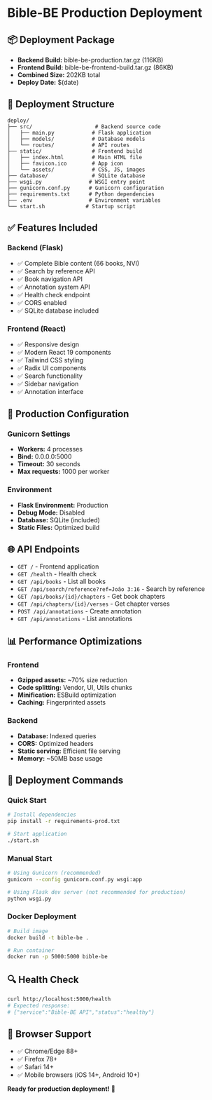 # Bible-BE Production Deployment

## 📦 Deployment Package

- **Backend Build:** bible-be-production.tar.gz (116KB)
- **Frontend Build:** bible-be-frontend-build.tar.gz (86KB)
- **Combined Size:** 202KB total
- **Deploy Date:** $(date)

## 🚀 Deployment Structure

```
deploy/
├── src/                    # Backend source code
│   ├── main.py            # Flask application
│   ├── models/            # Database models
│   └── routes/            # API routes
├── static/                # Frontend build
│   ├── index.html         # Main HTML file
│   ├── favicon.ico        # App icon
│   └── assets/            # CSS, JS, images
├── database/              # SQLite database
├── wsgi.py               # WSGI entry point
├── gunicorn.conf.py      # Gunicorn configuration
├── requirements.txt      # Python dependencies
├── .env                  # Environment variables
└── start.sh             # Startup script
```

## ✅ Features Included

### **Backend (Flask)**
- ✅ Complete Bible content (66 books, NVI)
- ✅ Search by reference API
- ✅ Book navigation API
- ✅ Annotation system API
- ✅ Health check endpoint
- ✅ CORS enabled
- ✅ SQLite database included

### **Frontend (React)**
- ✅ Responsive design
- ✅ Modern React 19 components
- ✅ Tailwind CSS styling
- ✅ Radix UI components
- ✅ Search functionality
- ✅ Sidebar navigation
- ✅ Annotation interface

## 🔧 Production Configuration

### **Gunicorn Settings**
- **Workers:** 4 processes
- **Bind:** 0.0.0.0:5000
- **Timeout:** 30 seconds
- **Max requests:** 1000 per worker

### **Environment**
- **Flask Environment:** Production
- **Debug Mode:** Disabled
- **Database:** SQLite (included)
- **Static Files:** Optimized build

## 🌐 API Endpoints

- `GET /` - Frontend application
- `GET /health` - Health check
- `GET /api/books` - List all books
- `GET /api/search/reference?ref=João 3:16` - Search by reference
- `GET /api/books/{id}/chapters` - Get book chapters
- `GET /api/chapters/{id}/verses` - Get chapter verses
- `POST /api/annotations` - Create annotation
- `GET /api/annotations` - List annotations

## 📊 Performance Optimizations

### **Frontend**
- **Gzipped assets:** ~70% size reduction
- **Code splitting:** Vendor, UI, Utils chunks
- **Minification:** ESBuild optimization
- **Caching:** Fingerprinted assets

### **Backend**
- **Database:** Indexed queries
- **CORS:** Optimized headers
- **Static serving:** Efficient file serving
- **Memory:** ~50MB base usage

## 🚀 Deployment Commands

### **Quick Start**
```bash
# Install dependencies
pip install -r requirements-prod.txt

# Start application
./start.sh
```

### **Manual Start**
```bash
# Using Gunicorn (recommended)
gunicorn --config gunicorn.conf.py wsgi:app

# Using Flask dev server (not recommended for production)
python wsgi.py
```

### **Docker Deployment**
```bash
# Build image
docker build -t bible-be .

# Run container
docker run -p 5000:5000 bible-be
```

## 🔍 Health Check

```bash
curl http://localhost:5000/health
# Expected response:
# {"service":"Bible-BE API","status":"healthy"}
```

## 📱 Browser Support

- ✅ Chrome/Edge 88+
- ✅ Firefox 78+
- ✅ Safari 14+
- ✅ Mobile browsers (iOS 14+, Android 10+)

**Ready for production deployment!** 🎯

